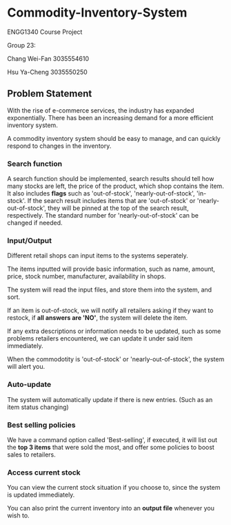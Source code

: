 # Commodity-Inventory-System
ENGG1340 Course Project

Group 23:

Chang Wei-Fan 3035554610

Hsu Ya-Cheng  3035550250
## Problem Statement
With the rise of e-commerce services, the industry has expanded exponentially. There has been an increasing demand for a more efficient inventory system. 

A commodity inventory system should be easy to manage, and can quickly respond to changes in the inventory. 
### Search function
A search function should be implemented, search results should tell how many stocks are left, the price of the product, which shop contains the item. It also includes **flags** such as 'out-of-stock', 'nearly-out-of-stock', 'in-stock'. If the search result includes items that are 'out-of-stock' or 'nearly-out-of-stock', they will be pinned at the top of the search result, respectively. The standard number for 'nearly-out-of-stock' can be changed if needed.
### Input/Output
Different retail shops can input items to the systems seperately. 

The items inputted will provide basic information, such as name, amount, price, stock number, manufacturer, availability in shops. 

The system will read the input files, and store them into the system, and sort.

If an item is out-of-stock, we will notify all retailers asking if they want to restock, if **all answers are 'NO'**, the system will delete the item.

If any extra descriptions or information needs to be updated, such as some problems retailers encountered, we can update it under said item immediately.

When the commodotity is 'out-of-stock' or 'nearly-out-of-stock', the system will alert you.
### Auto-update
The system will automatically update if there is new entries. (Such as an item status changing)
### Best selling policies
We have a command option called 'Best-selling', if executed, it will list out the **top 3 items** that were sold the most, and offer some policies to boost sales to retailers.
### Access current stock
You can view the current stock situation if you choose to, since the system is updated immediately.

You can also print the current inventory into an **output file** whenever you wish to.
